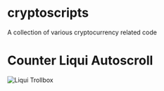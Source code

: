 # cryptoscripts
A collection of various cryptocurrency related code

# Counter Liqui Autoscroll
![Liqui Trollbox](http://i.imgur.com/fFQ2yym.png)
